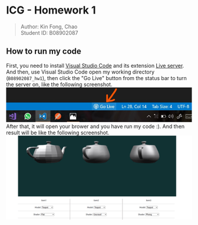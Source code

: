 # ICG - Homework 1

> Author: Kin Fong, Chao  
> Student ID: B08902087

## How to run my code
  First, you need to install [Visual Studio Code](https://code.visualstudio.com/) and its extension [Live server](https://marketplace.visualstudio.com/items?itemName=ritwickdey.LiveServer). And then, use Visual Studio Code open my working directory (```B08902087_hw1```), then click the "Go Live" button from the status bar to turn the server on, like the following screenshot.
  ![](./assert/vscode-live-server-statusbar-3.jpg)
  After that, it will open your brower and you have run my code :). And then result will be like the following screenshot.
  ![](./assert/demo.png)